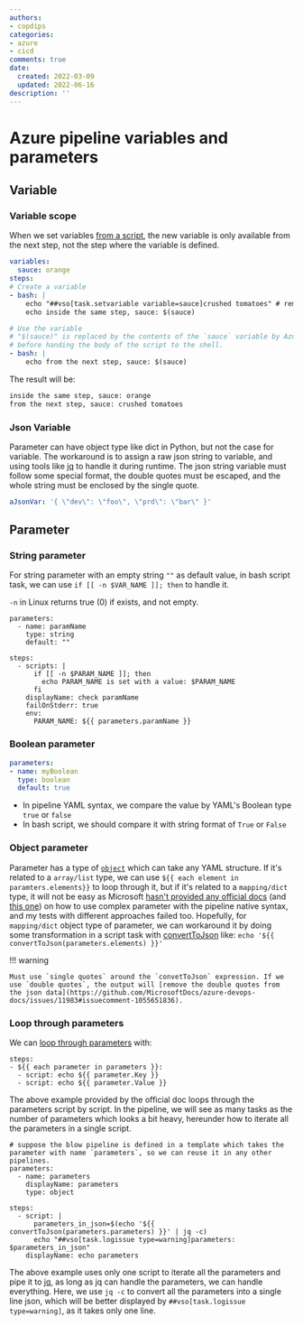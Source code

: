 ```yaml
---
authors:
- copdips
categories:
- azure
- cicd
comments: true
date:
  created: 2022-03-09
  updated: 2022-06-16
description: ''
---
```


# Azure pipeline variables and parameters

<!-- more -->

## Variable

### Variable scope

When we set variables [from a script](https://docs.microsoft.com/en-us/azure/devops/pipelines/process/variables?view=azure-devops&tabs=yaml%2Cbatch#set-a-job-scoped-variable-from-a-script), the new variable is only available from the next step, not the step where the variable is defined.

```yaml
variables:
  sauce: orange
steps:
# Create a variable
- bash: |
    echo "##vso[task.setvariable variable=sauce]crushed tomatoes" # remember to use double quotes
    echo inside the same step, sauce: $(sauce)

# Use the variable
# "$(sauce)" is replaced by the contents of the `sauce` variable by Azure Pipelines
# before handing the body of the script to the shell.
- bash: |
    echo from the next step, sauce: $(sauce)
```

The result will be:

```bash
inside the same step, sauce: orange
from the next step, sauce: crushed tomatoes
```

### Json Variable

Parameter can have object type like dict in Python, but not the case for variable. The workaround is to assign a raw json string to variable, and using tools like [jq](https://stedolan.github.io/jq/) to handle it during runtime. The json string variable must follow some special format, the double quotes must be escaped, and the whole string must be enclosed by the single quote.

```yaml
aJsonVar: '{ \"dev\": \"foo\", \"prd\": \"bar\" }'
```

## Parameter

### String parameter

For string parameter with an empty string `""` as default value, in bash script task, we can use `if [[ -n $VAR_NAME ]]; then` to handle it.

`-n` in Linux returns true (0) if exists, and not empty.

```yaml+jinja
parameters:
  - name: paramName
    type: string
    default: ""

steps:
  - scripts: |
      if [[ -n $PARAM_NAME ]]; then
        echo PARAM_NAME is set with a value: $PARAM_NAME
      fi
    displayName: check paramName
    failOnStderr: true
    env:
      PARAM_NAME: ${{ parameters.paramName }}
```

### Boolean parameter

```yaml
parameters:
- name: myBoolean
  type: boolean
  default: true
```

- In pipeline YAML syntax, we compare the value by YAML's Boolean type `true` or `false`
- In bash script, we should compare it with string format of `True` or `False`

### Object parameter

Parameter has a type of [`object`](https://docs.microsoft.com/en-us/azure/devops/pipelines/process/runtime-parameters?view=azure-devops&tabs=script#parameter-data-types) which can take any YAML structure. If it's related to a `array/list` type, we can use `${{ each element in paramters.elements}}` to loop through it, but if it's related to a `mapping/dict` type, it will not be easy as Microsoft [hasn't provided any official docs](https://github.com/microsoft/azure-pipelines-yaml/issues/427) (and [this one](https://stackoverflow.com/a/59987335/5095636)) on how to use complex parameter with the pipeline native syntax, and my tests with different approaches failed too. Hopefully, for `mapping/dict` object type of parameter, we can workaround it by doing some transformation in a script task with [convertToJson](https://docs.microsoft.com/en-us/azure/devops/pipelines/process/expressions?view=azure-devops#converttojson) like: `echo '${{ convertToJson(parameters.elements) }}'`

!!! warning

    Must use `single quotes` around the `convetToJson` expression. If we use `double quotes`, the output will [remove the double quotes from the json data](https://github.com/MicrosoftDocs/azure-devops-docs/issues/11983#issuecomment-1055651836).

### Loop through parameters

We can [loop through parameters](https://docs.microsoft.com/en-us/azure/devops/pipelines/process/runtime-parameters?view=azure-devops&tabs=script#loop-through-parameters) with:

```yaml+jinja
steps:
- ${{ each parameter in parameters }}:
  - script: echo ${{ parameter.Key }}
  - script: echo ${{ parameter.Value }}
```

The above example provided by the official doc loops through the parameters script by script.
In the pipeline, we will see as many tasks as the number of parameters which looks a bit heavy, hereunder how to iterate all the parameters in a single script.

```yaml+jinja
# suppose the blow pipeline is defined in a template which takes the parameter with name `parameters`, so we can reuse it in any other pipelines.
parameters:
  - name: parameters
    displayName: parameters
    type: object

steps:
  - script: |
      parameters_in_json=$(echo '${{ convertToJson(parameters.parameters) }}' | jq -c)
      echo "##vso[task.logissue type=warning]parameters: $parameters_in_json"
    displayName: echo parameters
```

The above example uses only one script to iterate all the parameters and pipe it to [jq](https://stedolan.github.io/jq/), as long as jq can handle the parameters, we can handle everything.
Here, we use `jq -c` to convert all the parameters into a single line json, which will be better displayed by `##vso[task.logissue type=warning]`, as it takes only one line.
